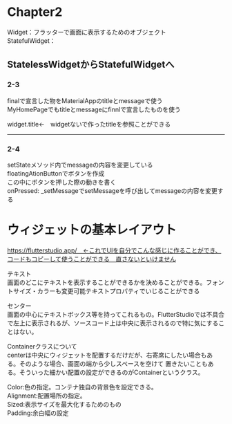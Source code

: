 # Chapter2

Widget：フラッターで画面に表示するためのオブジェクト  
StatefulWidget：  


## StatelessWidgetからStatefulWidgetへ  
### 2-3
finalで宣言した物をMaterialAppのtitleとmessageで使う  
MyHomePageでもtitleとmessageにfinnlで宣言したものを使う


widget.title←　widgetないで作ったtitleを参照ことができる  

---------------------------------------------------------------

### 2-4  
setStateメソッド内でmessageの内容を変更している  
floatingAtionButtonでボタンを作成  
この中にボタンを押した際の動きを書く  
onPressed: _setMessageでsetMessageを呼び出してmessageの内容を変更する

# ウィジェットの基本レイアウト  
https://flutterstudio.app/　←これでUIを自分でこんな感じに作ることができ、コードもコピーして使うことができる　直さないといけません  

テキスト  
画面のどこにテキストを表示することができるかを決めることができる。フォントサイズ・カラーも変更可能テキストプロパティでいじることができる  

センター  
画面の中心にテキストボックス等を持ってこれるもの。FlutterStudioでは不具合で左上に表示されるが、ソースコード上は中央に表示されるので特に気にすることはない。

Containerクラスについて  
centerは中央にウィジェットを配置するだけだが、右寄席にしたい場合もある。そのような場合、画面の端から少しスペースを空けて
置きたいこともある。そういった細かい配置の設定ができるのがContainerというクラス。  

Color:色の指定。コンテナ独自の背景色を設定できる。  
Alignment:配置場所の指定。  
Sized:表示サイズを最大化するためのもの  
Padding:余白幅の設定